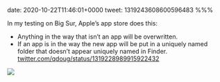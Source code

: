 date: 2020-10-22T11:46:01+0000
tweet: 1319243608600596483
%%%

In my testing on Big Sur, Apple’s app store does this:

- Anything in the way that isn’t an app will be overwritten.
- If an app is in the way the new app will be put in a uniquely named folder that doesn’t appear uniquely named in Finder. [twitter.com/qdoug/status/1319228989915922432](https://twitter.com/qdoug/status/1319228989915922432)

![](Ek7lEWKWkAAlrcZ.png)
